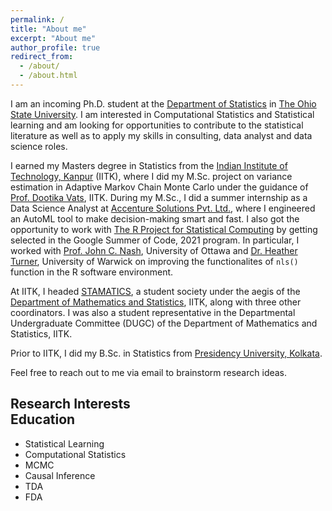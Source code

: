 ```yaml
---
permalink: /
title: "About me"
excerpt: "About me"
author_profile: true
redirect_from: 
  - /about/
  - /about.html
---
```


I am an incoming Ph.D. student at the [Department of Statistics](https://stat.osu.edu/) in [The Ohio State University](https://osu.edu/). I am interested in Computational Statistics and Statistical learning and am looking for opportunities to contribute to the statistical literature as well as to apply my skills in consulting, data analyst and data science roles.

I earned my Masters degree in Statistics from the [Indian Institute of Technology, Kanpur](https://www.iitk.ac.in/) (IITK), where I did my M.Sc. project on variance estimation in Adaptive Markov Chain Monte Carlo under the guidance of [Prof. Dootika Vats](https://dvats.github.io/), IITK. During my M.Sc., I did a summer internship as a Data Science Analyst at [Accenture Solutions Pvt. Ltd.](https://www.accenture.com/in-en), where I engineered an AutoML tool to make decision-making smart and fast.  I also got the opportunity to work with [The R Project for Statistical Computing](https://www.r-project.org/) by getting selected in the Google Summer of Code, 2021 program. In particular, I worked with [Prof. John C. Nash](https://nashjc.github.io/about/), University of Ottawa and [Dr. Heather Turner](https://www.heatherturner.net/), University of Warwick on improving the functionalites of `nls()` function in the R software environment.

At IITK, I headed [STAMATICS](https://stamatics.github.io/), a student society under the aegis of the [Department of Mathematics and Statistics](https://www.iitk.ac.in/math/), IITK, along with three other coordinators. I was also a student representative in the Departmental Undergraduate Committee (DUGC) of the Department of Mathematics and Statistics, IITK.

Prior to IITK, I did my B.Sc. in Statistics from [Presidency University, Kolkata](https://www.presiuniv.ac.in/).

Feel free to reach out to me via email to brainstorm research ideas.

Research Interests &nbsp; &nbsp; &nbsp; &nbsp; &nbsp;  &nbsp; &nbsp; &nbsp; &nbsp; &nbsp;  &nbsp; &nbsp; &nbsp; &nbsp; &nbsp;  &nbsp; &nbsp; &nbsp; &nbsp; &nbsp;  &nbsp; &nbsp; &nbsp; &nbsp; &nbsp;  &nbsp; &nbsp; &nbsp; &nbsp; &nbsp; &nbsp; Education
----------------
- Statistical Learning
- Computational Statistics
- MCMC
- Causal Inference
- TDA
- FDA
